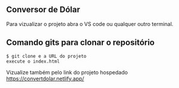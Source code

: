 ## Conversor de Dólar 
Para vizualizar o projeto abra o VS code ou qualquer outro terminal.
## Comando gits para clonar o repositório
```
$ git clone e a URL do projeto
execute o index.html
```

Vizualize também pelo link do projeto hospedado<br>
https://convertdolar.netlify.app/
